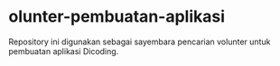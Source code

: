# olunter-pembuatan-aplikasi
Repository ini digunakan sebagai sayembara pencarian volunter untuk pembuatan aplikasi Dicoding.
